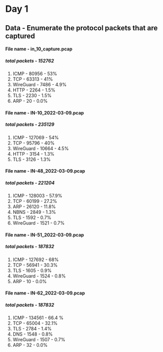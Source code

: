 # Day 1 

## Data - Enumerate the protocol packets that are captured

#### File name - in_10_capture.pcap
##### total packets - 152762
1.  ICMP - 80956 - 53%
2. TCP - 63313 - 41%
3. WireGuard - 7486 - 4.9% 
4. HTTP - 2264 - 1.5% 
5. TLS - 2230 - 1.5% 
6. ARP - 20 - 0.0% 

#### File name - IN-10_2022-03-09.pcap
##### total packets - 235129
1. ICMP - 127069 - 54% 
2. TCP - 95796 - 40% 
3. WireGuard - 10664 - 4.5% 
4. HTTP - 3154 - 1.3% 
5. TLS - 3126 - 1.3% 

#### File name - IN-48_2022-03-09.pcap
##### total packets - 221204
1. ICMP - 128003 - 57.9% 
2. TCP - 60199 - 27.2% 
3. ARP - 26120 - 11.8%  
4. NBNS - 2849 - 1.3% 
5. TLS - 1592 - 0.7%  
6. WireGuard - 1521 - 0.7% 

#### File name - IN-51_2022-03-09.pcap
##### total packets - 187832
1. ICMP - 127692 - 68% 
2. TCP - 56941 - 30.3% 
3. TLS - 1605 - 0.9% 
4. WireGuard - 1524 - 0.8% 
5. ARP - 10 - 0.0% 

#### File name - IN-62_2022-03-09.pcap
##### total packets - 187832
1. ICMP - 134561 - 66.4 % 
2. TCP - 65004 - 32.1% 
3. TLS - 2784 - 1.4% 
4. DNS - 1548 - 0.8% 
5. WireGuard - 1507 - 0.7% 
6. ARP - 32 - 0.0% 
